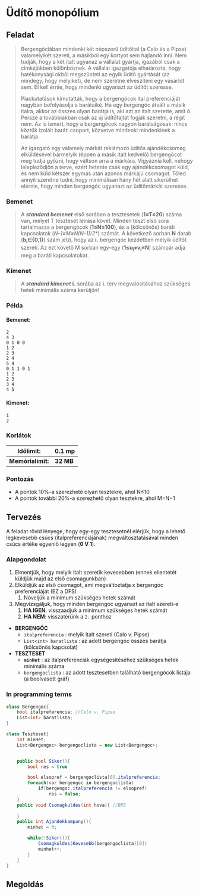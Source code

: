 # Üdítő monopólium

## Feladat
> Bergengóciában mindenki két népszerű üdítőital (a Calo és a Pipse) valamelyikét szereti, a másikból egy kortyot sem hajlandó inni. Nem tudják, hogy a két italt ugyanaz a vállalat gyártja, igazából csak a címkéjükben különböznek. A vállalat igazgatója elhatározta, hogy hatékonysági okból megszünteti az egyik üdítő gyártását (az mindegy, hogy melyiket), de nem szeretne elveszíteni egy vásárlót sem. El kell érnie, hogy mindenki ugyanazt az üdítőt szeresse.
>
> Piackutatások kimutatták, hogy a bergengócok ital preferenciáját nagyban befolyásolja a barátaiké. Ha egy bergengóc átvált a másik italra, akkor az összes olyan barátja is, aki azt az italt szerette, amit ő. Persze a továbbiakban csak az új üdítőfajtát fogják szeretni, a régit nem. Az is ismert, hogy a bergengócok nagyon barátságosak: nincs köztük izolált baráti csoport, közvetve mindenki mindenkinek a barátja.
>
>Az igazgató egy valamely márkát reklámozó üdítős ajándékcsomag elküldésével bármelyik (éppen 
a másik italt kedvelő) bergengócot meg tudja győzni, hogy váltson arra a márkára. Vigyáznia kell, nehogy lelepleződjön a terve, ezért hetente csak egy ajándékcsomagot küld, és nem küld kétszer egymás után azonos márkájú csomagot. Tőled annyit szeretne tudni, hogy minimálisan hány hét alatt sikerülhet elérnie, hogy minden bergengóc ugyanazt az üdítőmárkát szeresse.

### Bemenet
> A  ***standard bemenet***  első sorában a  tesztesetek  (**1≤T≤20**) száma van, melyet T  teszteset leírása követ. Minden teszt első sora tartalmazza a bergengócok (**1≤N≤100**), és a (kölcsönös) baráti kapcsolatok (**N-1≤M≤N*(N-1)/2**) számát. A következő sorban **N** darab  (**b<sub>i</sub>∈{0,1}**) szám jelzi, hogy az **i.** bergengóc kezdetben melyik üdítőt szereti. Az ezt követő M  sorban  egy-egy (**1≤u<sub>i</sub>≠v<sub>i</sub>≤N**) számpár adja meg a baráti kapcsolatokat.

### Kimenet
> A ***standard kimenet*** **i.** sorába az **i.** terv megvalósításához szükséges hetek minimális száma 
kerüljön!

### Példa

#### Bemenet:
```
2
4 3
0 1 0 0
1 2
2 3
2 4
5 4
0 1 1 0 1
1 2
2 3
3 4
4 5
```

#### Kimenet:
```
1
2
```

### Korlátok

| Időlimit: | **0.1 mp** |
| - | - |
| **Memórialimit:** | **32 MB** |

### Pontozás
- A pontok 10%-a szerezhető olyan tesztekre, ahol N≤10
- A pontok további 20%-a szerezhető olyan tesztekre, ahol M=N−1


## Tervezés
A feladat rövid lényege, hogy egy-egy tesztesetnél elérjük, hogy a lehető legkevesebb csúcs (italpreferenciájának) megváltosztatásával minden csúcs értéke egyenlő legyen (**0 V 1**).

### Alapgondolat
1. Elmentjük, hogy melyik italt szeretik kevesebben (ennek ellentétét küldjük majd az első csomagunkban)
2. Elküldjük az első csomagot, ami megváltoztatja x bergengóc preferenciáját (EZ a DFS)
    1. Növeljük a minimum szükséges hetek számát
3. Megvizsgáljuk, hogy minden bergengóc ugyanazt az italt szereti-e
    1. **HA IGEN**: visszaadjuk a minimum szükséges hetek számát
    2. **HA NEM**: visszatérünk a ```2.``` ponthoz

- **BERGENGÓC**
    - ```italpreferencia``` : melyik italt szereti (Calo v. Pipse)
    - ```List<int> baratlista``` : az adott bergengóc összes barátja (kölcsönös kapcsolat)
- **TESZTESET**
    - **```minHet```** : az italpreferenciák egységesítéséhez szükséges hetek minimális száma
    - ```bergengoclista``` : az adott tesztesetben található bergengócok listája (a beolvasott gráf)


### In programming terms
```cs
class Bergengoc{
    bool italpreferencia; //Calo v. Pipse
    List<int> baratlista;
}

class Teszteset{
    int minHet;
    List<Bergengoc> bergengoclista = new List<Bergengoc>;


    public bool Siker(){
        bool res = true

        bool elsopref = bergengoclista[0].italpreferencia;
        foreach(var bergengoc in bergengoclista)
            if(bergengoc.italpreferencia != elsopref)
                res = false;
    }
    public void Csomagkuldes(int hova){ //BFS
        
    }
    public int Ajandekkampany(){
        minhet = 0;

        while(!Siker()){
            Csomagkuldes(Kevesebb(bergengoclista)[0])
            minhet++;
        }
    }
}
```


## Megoldás
```cs
```